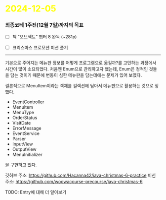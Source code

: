 # <span style="color:yellow">2024-12-05</span>
### 최종코테 1주전(12월 7일)까지의 목표
- [ ] 책 "오브젝트" 챕터 8 완독 (~281p)
- [ ] 크리스마스 프로모션 미션 풀기


- - -

기본으로 주어지는 메뉴판 정보를 어떻게 프로그램으로 옮길까?를 고민하는 과정에서 시간이 많이 소요되었다.
처음엔 Enum으로 관리하고자 했는데, Enum은 정적인 것들을 담는 것이기 때문에 변동이 심한 메뉴판을 담는데에는 문제가 있어 보였다.

결론적으로 MenuItem이라는 객체를 컬렉션에 담아서 메뉴판으로 활용하는 것으로 정했다.

- EventController
- MenuItem
- MenuType
- OrderStatus
- VisitDate
- ErrorMessage
- EventService
- Parser
- InputView
- OutputView
- MenuInitializer

을 구현하고 있다.


깃허브 주소: https://github.com/Hacanna42/java-christmas-6-practice
미션 주소: https://github.com/woowacourse-precourse/java-christmas-6



TODO: Entry에 대해 더 알아보기